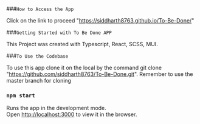 ###`How to Access the App`

Click on the link to proceed "https://siddharth8763.github.io/To-Be-Done/"


###`Getting Started with To Be Done APP`

This Project was created with Typescript, React, SCSS, MUI.

###`To Use the Codebase`

To use this app clone it on the local by the command git clone "https://github.com/siddharth8763/To-Be-Done.git".
Remember to use the master branch for cloning


### `npm start`

Runs the app in the development mode.\
Open [http://localhost:3000](http://localhost:3000) to view it in the browser.





